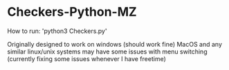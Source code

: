 # Checkers-Python-MZ

How to run:
'python3 Checkers.py'


Originally designed to work on windows (should work fine)
MacOS and any similar linux/unix systems may have some issues with menu switching
(currently fixing some issues whenever I have freetime)